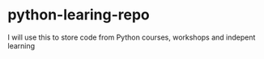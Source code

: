 # python-learing-repo
I will use this to store code from Python courses, workshops and indepent learning
